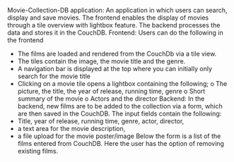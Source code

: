 Movie-Collection-DB application: An application in which users can search, display and save movies. 
The frontend enables the display of movies through a tile overview with lightbox feature. The backend processes the data and stores it in the CouchDB.
Frontend:
Users can do the following in the frontend
- The films are loaded and rendered from the CouchDb via a tile view.
- The tiles contain the image, the movie title and the genre.
- A navigation bar is displayed at the top where you can initially only search for the movie title
- Clicking on a movie tile opens a lightbox containing the following;
o The picture, the title, the year of release, running time, genre
o Short summary of the movie
o Actors and the director 
Backend:
In the backend, new films are to be added to the collection via a form, which are then saved in the CouchDB. The input fields contain the following:
- Title, year of release, running time, genre, actor, director, 
- a text area for the movie description,
- a file upload for the movie poster/image
Below the form is a list of the films entered from CouchDB.
Here the user has the option of removing existing films.
